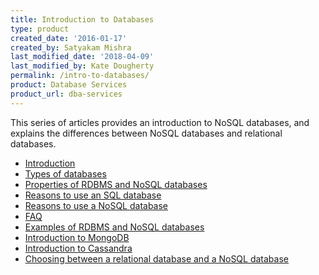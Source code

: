 ```yaml
---
title: Introduction to Databases
type: product
created_date: '2016-01-17'
created_by: Satyakam Mishra
last_modified_date: '2018-04-09'
last_modified_by: Kate Dougherty
permalink: /intro-to-databases/
product: Database Services
product_url: dba-services
---
```


This series of articles provides an introduction to NoSQL databases, and explains the differences between NoSQL databases and relational databases.

- [Introduction](/how-to/intro-to-databases-intro)
- [Types of databases](/how-to/types-of-databases)
- [Properties of RDBMS and NoSQL
  databases](/how-to/properties-of-rdbms-and-nosql-databases)
- [Reasons to use an SQL database](/how-to/reasons-to-use-an-sql-database)
- [Reasons to use a NoSQL database](/how-to/reasons-to-use-a-nosql-database)
- [FAQ](/how-to/intro-to-databases-faq)
- [Examples of RDBMS and NoSQL
  databases](/how-to/examples-of-rdbms-and-nosql-databases)
- [Introduction to MongoDB](/how-to/introduction-to-mongodb)
- [Introduction to Cassandra](/how-to/introduction-to-cassandra)
- [Choosing between a relational database and a NoSQL
  database](/how-to/introduction)
